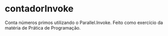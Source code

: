 # contadorInvoke
Conta números primos utilizando o Parallel.Invoke. Feito como exercício da matéria de Prática de Programação.
